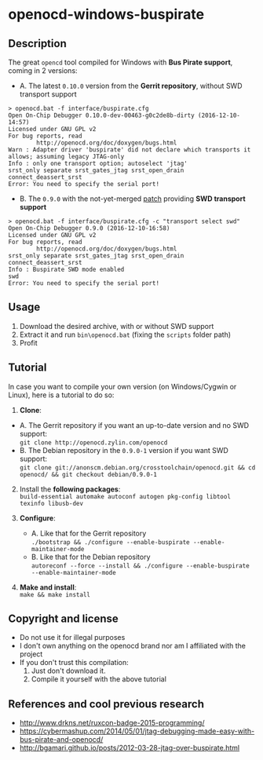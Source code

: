 openocd-windows-buspirate
==========================

Description
-----------
The great `opencd` tool compiled for Windows with **Bus Pirate support**, coming in 2 versions:

* A. The latest `0.10.0` version from the **Gerrit repository**, without SWD transport support
```
> openocd.bat -f interface/buspirate.cfg
Open On-Chip Debugger 0.10.0-dev-00463-g0c2de8b-dirty (2016-12-10-14:57)
Licensed under GNU GPL v2
For bug reports, read
        http://openocd.org/doc/doxygen/bugs.html
Warn : Adapter driver 'buspirate' did not declare which transports it allows; assuming legacy JTAG-only
Info : only one transport option; autoselect 'jtag'
srst_only separate srst_gates_jtag srst_open_drain connect_deassert_srst
Error: You need to specify the serial port!
```

* B. The `0.9.0` with the not-yet-merged [patch](http://openocd.zylin.com/#/c/2444/) providing **SWD transport support**
```
> openocd.bat -f interface/buspirate.cfg -c "transport select swd"
Open On-Chip Debugger 0.9.0 (2016-12-10-16:58)
Licensed under GNU GPL v2
For bug reports, read
        http://openocd.org/doc/doxygen/bugs.html
srst_only separate srst_gates_jtag srst_open_drain connect_deassert_srst
Info : Buspirate SWD mode enabled
swd
Error: You need to specify the serial port!
```


Usage
-----
1. Download the desired archive, with or without SWD support
2. Extract it and run `bin\openocd.bat` (fixing the `scripts` folder path)
3. Profit


Tutorial
--------
In case you want to compile your own version (on Windows/Cygwin or Linux), here is a tutorial to do so:  
1. **Clone**:  
  * A. The Gerrit repository if you want an up-to-date version and no SWD support:  
  `git clone http://openocd.zylin.com/openocd`  
  * B. The Debian repository in the `0.9.0-1` version if you want SWD support:  
  `git clone git://anonscm.debian.org/crosstoolchain/openocd.git && cd openocd/ && git checkout debian/0.9.0-1`  

2. Install the **following packages**:  
    `build-essential automake autoconf autogen pkg-config libtool texinfo libusb-dev`  

3. **Configure**:  
    * A. Like that for the Gerrit repository  
    `./bootstrap && ./configure --enable-buspirate --enable-maintainer-mode`  
    * B. Like that for the Debian repository  
    `autoreconf --force --install && ./configure --enable-buspirate --enable-maintainer-mode`  
    
4. **Make and install**:  
    `make && make install`  
    
    
Copyright and license
---------------------
* Do not use it for illegal purposes
* I don't own anything on the openocd brand nor am I affiliated with the project
* If you don't trust this compilation: 
  1. Just don't download it.
  2. Compile it yourself with the above tutorial

  
References and cool previous research
-------------------------------------
* http://www.drkns.net/ruxcon-badge-2015-programming/
* https://cybermashup.com/2014/05/01/jtag-debugging-made-easy-with-bus-pirate-and-openocd/
* http://bgamari.github.io/posts/2012-03-28-jtag-over-buspirate.html